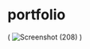 # portfolio
(
![Screenshot (208)](https://user-images.githubusercontent.com/90108675/135515167-49e3e4db-fe6a-4ff5-a272-b17c32c07945.png)
)
